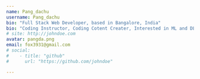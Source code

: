 ```yaml
---
name: Pang_dachu
username: Pang_dachu
bio: "Full Stack Web Developer, based in Bangalore, India"
bio: "Coding Instructor, Coding Cotent Creater, Interested in ML and DL"
# site: http://johndoe.com
avatar: pangda.png
email: fox3931@gmail.com
# social:
#    - title: "github"
#      url: "https://github.com/johndoe"

---
```

